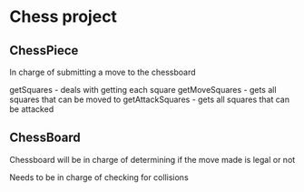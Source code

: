# Chess project

## ChessPiece

In charge of submitting a move to the chessboard

getSquares - deals with getting each square
getMoveSquares - gets all squares that can be moved to
getAttackSquares - gets all squares that can be attacked

## ChessBoard 

Chessboard will be in charge of determining if the move made is legal or not

Needs to be in charge of checking for collisions

 